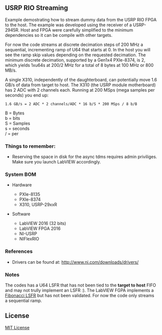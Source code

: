 ## USRP RIO Streaming

Example demostrating how to stream dummy data from the USRP RIO FPGA to the host. The example
was developed using the receiver of a USRP-2945R. Host and FPGA were carefully simplified to
the minimum dependencies so it can be compile with other targets.

For now the code streams at discrete decimation steps of 200 MHz a sequential, incrementing
ramp of U64 that starts at 0. In the host you will see the ramp skip values depending on the
requested decimation. The minimum discrete decimation, supported by a Gen1x4 PXIe-8374,
is 2, which yields 1xu64s at 200/2 MHz for a total of 8 bytes at 100 MHz or 800 MB/s.

A single X310, independently of the daughterboard, can potentially move 1.6 GB/s of data from
target to host. The X310 (the USRP module motherboard) has 2 ADC with 2 channels each. Running
at 200 MSps (mega samples per seconds) you end up:

```
1.6 GB/s = 2 ADC * 2 channels/ADC * 16 b/S * 200 MSps / 8 b/B
```
B = Bytes  
b = bits  
S = Samples  
s = seconds  
/ = per  

### Things to remember:
* Reserving the space in disk for the async tdms requires admin priviliges. Make sure you launch
LabVIEW accordingly.

### System BOM
* Hardware
	- PXIe-8135
	- PXIe-8374
	- X310, USRP-29xxR

* Software
	- LabVIEW 2016 (32 bits)
	- LabVIEW FPGA 2016
	- NI-USRP
	- NIFlexRIO

### References
* Drivers can be found at: http://www.ni.com/downloads/drivers/

### Notes
The codes has a U64 LSFR that has not been tied to the **target to host** FIFO and
may not trully implement an LSFR :). The LabVIEW FGPA implements a [Fibonacci LSFR](https://en.wikipedia.org/wiki/Linear-feedback_shift_register#Fibonacci_LFSRs) but  has not been validated. For now the code only
streams a sequential ramp. 

## License
[MIT License](https://github.com/NISystemsEngineering/USRP-RIO-Streaming/blob/master/LICENSE.md)
